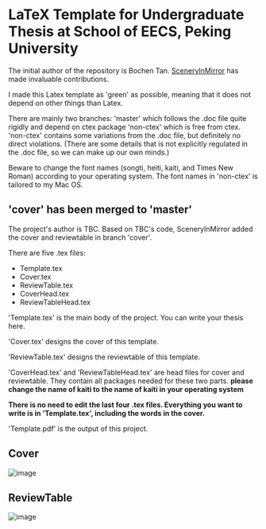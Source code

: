 # LaTeX Template for Undergraduate Thesis at School of EECS, Peking University

The initial author of the repository is Bochen Tan. [SceneryInMirror](https://github.com/SceneryInMirror/) has made invaluable contributions.

I made this Latex template as 'green' as possible, meaning that it does not depend on other things than Latex.

There are mainly two branches: 'master' which follows the .doc file quite rigidly and depend on ctex package 'non-ctex' which is free from ctex. 'non-ctex' contains some variations from the .doc file, but definitely no direct violations. (There are some details that is not explicitly regulated in the .doc file, so we can make up our own minds.)

Beware to change the font names (songti, heiti, kaiti, and Times New Roman) according to your operating system. The font names in 'non-ctex' is tailored to my Mac OS.


## 'cover' has been merged to 'master'

The project's author is TBC. Based on TBC's code, SceneryInMirror added the cover and reviewtable in branch 'cover'.

There are five .tex files:

* Template.tex
* Cover.tex
* ReviewTable.tex
* CoverHead.tex
* ReviewTableHead.tex

'Template.tex' is the main body of the project. You can write your thesis here.

'Cover.tex' designs the cover of this template.

'ReviewTable.tex' designs the reviewtable of this template.

'CoverHead.tex' and 'ReviewTableHead.tex' are head files for cover and reviewtable. They contain all packages needed for these two parts. **please change the name of kaiti to the name of kaiti in your operating system**

**There is no need to edit the last four .tex files. Everything you want to write is in 'Template.tex', including the words in the cover.**

'Template.pdf' is the output of this project.

## Cover

![image](https://github.com/SceneryInMirror/PKU_EECS_UGR_THSS/blob/cover/images/cover.png)

## ReviewTable

![image](https://github.com/SceneryInMirror/PKU_EECS_UGR_THSS/blob/cover/images/reviewtable.png)
